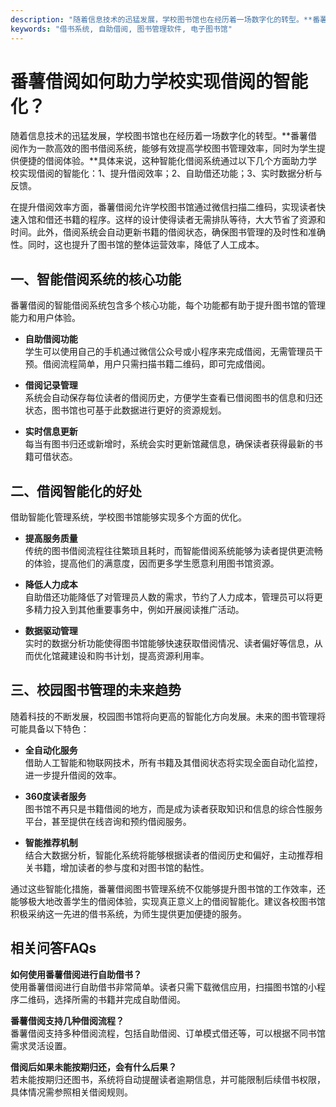 ```yaml
---
description: "随着信息技术的迅猛发展，学校图书馆也在经历着一场数字化的转型。**番薯借阅作为一款高效的图书借阅系统，能够有效提高学校图书管理效率，同时为学生提供便捷的借阅体验。**具体来说，这种智能化借阅系统通过以下几个方面助力学校实现借阅的智能化：1、提升借阅效率；2、自助借还功能；3、实时数据分析与反馈。"
keywords: "借书系统, 自助借阅, 图书管理软件, 电子图书馆"
---
```

# 番薯借阅如何助力学校实现借阅的智能化？

随着信息技术的迅猛发展，学校图书馆也在经历着一场数字化的转型。**番薯借阅作为一款高效的图书借阅系统，能够有效提高学校图书管理效率，同时为学生提供便捷的借阅体验。**具体来说，这种智能化借阅系统通过以下几个方面助力学校实现借阅的智能化：1、提升借阅效率；2、自助借还功能；3、实时数据分析与反馈。

在提升借阅效率方面，番薯借阅允许学校图书馆通过微信扫描二维码，实现读者快速入馆和借还书籍的程序。这样的设计使得读者无需排队等待，大大节省了资源和时间。此外，借阅系统会自动更新书籍的借阅状态，确保图书管理的及时性和准确性。同时，这也提升了图书馆的整体运营效率，降低了人工成本。

## **一、智能借阅系统的核心功能**

番薯借阅的智能借阅系统包含多个核心功能，每个功能都有助于提升图书馆的管理能力和用户体验。

- **自助借阅功能**  
  学生可以使用自己的手机通过微信公众号或小程序来完成借阅，无需管理员干预。借阅流程简单，用户只需扫描书籍二维码，即可完成借阅。

- **借阅记录管理**  
  系统会自动保存每位读者的借阅历史，方便学生查看已借阅图书的信息和归还状态，图书馆也可基于此数据进行更好的资源规划。

- **实时信息更新**  
  每当有图书归还或新增时，系统会实时更新馆藏信息，确保读者获得最新的书籍可借状态。

## **二、借阅智能化的好处**

借助智能化管理系统，学校图书馆能够实现多个方面的优化。

- **提高服务质量**  
  传统的图书借阅流程往往繁琐且耗时，而智能借阅系统能够为读者提供更流畅的体验，提高他们的满意度，因而更多学生愿意利用图书馆资源。

- **降低人力成本**  
  自助借还功能降低了对管理员人数的需求，节约了人力成本，管理员可以将更多精力投入到其他重要事务中，例如开展阅读推广活动。

- **数据驱动管理**  
  实时的数据分析功能使得图书馆能够快速获取借阅情况、读者偏好等信息，从而优化馆藏建设和购书计划，提高资源利用率。

## **三、校园图书管理的未来趋势**

随着科技的不断发展，校园图书馆将向更高的智能化方向发展。未来的图书管理将可能具备以下特色：

- **全自动化服务**  
  借助人工智能和物联网技术，所有书籍及其借阅状态将实现全面自动化监控，进一步提升借阅的效率。

- **360度读者服务**  
  图书馆不再只是书籍借阅的地方，而是成为读者获取知识和信息的综合性服务平台，甚至提供在线咨询和预约借阅服务。

- **智能推荐机制**  
  结合大数据分析，智能化系统将能够根据读者的借阅历史和偏好，主动推荐相关书籍，增加读者的参与度和对图书馆的黏性。

通过这些智能化措施，番薯借阅图书管理系统不仅能够提升图书馆的工作效率，还能够极大地改善学生的借阅体验，实现真正意义上的借阅智能化。建议各校图书馆积极采纳这一先进的借书系统，为师生提供更加便捷的服务。

## 相关问答FAQs

**如何使用番薯借阅进行自助借书？**  
使用番薯借阅进行自助借书非常简单。读者只需下载微信应用，扫描图书馆的小程序二维码，选择所需的书籍并完成自助借阅。

**番薯借阅支持几种借阅流程？**  
番薯借阅支持多种借阅流程，包括自助借阅、订单模式借还等，可以根据不同书馆需求灵活设置。

**借阅后如果未能按期归还，会有什么后果？**  
若未能按期归还图书，系统将自动提醒读者逾期信息，并可能限制后续借书权限，具体情况需参照相关借阅规则。
